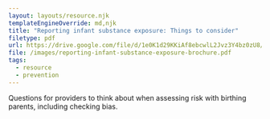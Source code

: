 ```yaml
---
layout: layouts/resource.njk
templateEngineOverride: md,njk
title: "Reporting infant substance exposure: Things to consider"
filetype: pdf
url: https://drive.google.com/file/d/1e0K1d29KKiAf8ebcwlL2Jvz3Y4bz0zU8/view
file: /images/reporting-infant-substance-exposure-brochure.pdf
tags:
  - resource
  - prevention
---
```

Questions for providers to think about when assessing risk with birthing parents, including checking bias.
